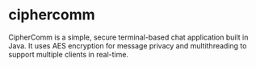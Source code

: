 # ciphercomm
CipherComm is a simple, secure terminal-based chat application built in Java. It uses AES encryption for message privacy and multithreading to support multiple clients in real-time.
